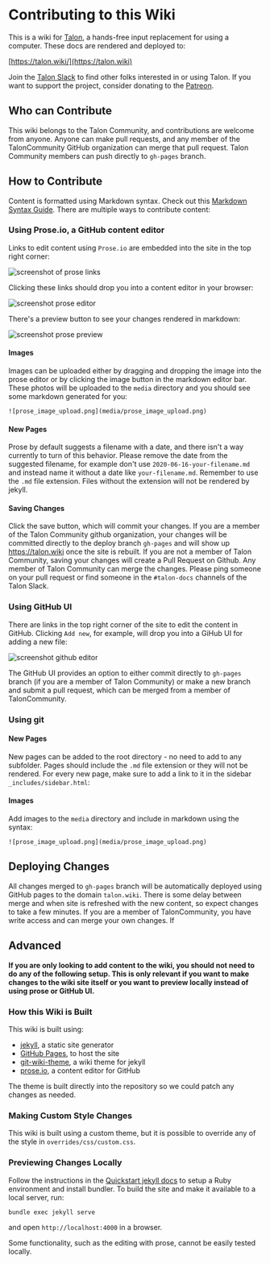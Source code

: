 # Contributing to this Wiki
This is a wiki for [Talon](https://talonvoice.com/), a hands-free input replacement for using a computer. These docs are rendered and deployed to:

[https://talon.wiki/](https://talon.wiki)

Join the [Talon Slack](https://talonvoice.com/chat) to find other folks interested in or using Talon. If you want to support the project, consider donating to the [Patreon](https://www.patreon.com/lunixbochs).

## Who can Contribute
This wiki belongs to the Talon Community, and contributions are welcome from anyone. Anyone can make pull requests, and any member of the TalonCommunity GitHub organization can merge that pull request. Talon Community members can push directly to `gh-pages` branch.

## How to Contribute
Content is formatted using Markdown syntax. Check out this [Markdown Syntax Guide](https://guides.github.com/pdfs/markdown-cheatsheet-online.pdf). There are multiple ways to contribute content:

### Using Prose.io, a GitHub content editor
Links to edit content using `Prose.io` are embedded into the site in the top right corner:

![screenshot of prose links](media/prose_links.png)

Clicking these links should drop you into a content editor in your browser:

![screenshot prose editor](media/prose_editor.png)

There's a preview button to see your changes rendered in markdown:

![screenshot prose preview](media/prose_preview.png)

#### Images
Images can be uploaded either by dragging and dropping the image into the prose editor or by clicking the image button in the markdown editor bar. These photos will be uploaded to the `media` directory and you should see some markdown generated for you:

```
![prose_image_upload.png](media/prose_image_upload.png)
```

#### New Pages
Prose by default suggests a filename with a date, and there isn't a way currently to turn of this behavior. Please remove the date from the suggested filename, for example don't use `2020-06-16-your-filename.md` and instead name it without a date like `your-filename.md`. Remember to use the `.md` file extension. Files without the extension will not be rendered by jekyll.

#### Saving Changes
Click the save button, which will commit your changes. If you are a member of the Talon Community github organization, your changes will be committed directly to the deploy branch `gh-pages` and will show up https://talon.wiki once the site is rebuilt. If you are not a member of Talon Community, saving your changes will create a Pull Request on Github. Any member of Talon Community can merge the changes. Please ping someone on your pull request or find someone in the `#talon-docs` channels of the Talon Slack.

### Using GitHub UI
There are links in the top right corner of the site to edit the content in GitHub. Clicking `Add new`, for example, will drop you into a GiHub UI for adding a new file:

![screenshot github editor](media/github_editor.png)


The GitHub UI provides an option to either commit directly to `gh-pages` branch (if you are a member of Talon Community) or make a new branch and submit a pull request, which can be merged from a member of TalonCommunity.

### Using git

#### New Pages
New pages can be added to the root directory - no need to add to any subfolder. Pages should include the `.md` file extension or they will not be rendered. For every new page, make sure to add a link to it in the sidebar `_includes/sidebar.html`:

#### Images
Add images to the `media` directory and include in markdown using the syntax:

```
![prose_image_upload.png](media/prose_image_upload.png)
```

## Deploying Changes
All changes merged to `gh-pages` branch will be automatically deployed using GitHub pages to the domain `talon.wiki`. There is some delay between merge and when site is refreshed with the new content, so expect changes to take a few minutes. If you are a member of TalonCommunity, you have write access and can merge your own changes. If

## Advanced
**If you are only looking to add content to the wiki, you should not need to do any of the following setup. This is only relevant if you want to make changes to the wiki site itself or you want to preview locally instead of using prose or GitHub UI.**

### How this Wiki is Built

This wiki is built using:
- [jekyll](https://jekyllrb.com/docs/), a static site generator
- [GitHub Pages](https://jekyllrb.com/docs/github-pages/), to host the site
- [git-wiki-theme](https://github.com/Drassil/git-wiki-theme), a wiki theme for jekyll
- [prose.io](https://github.com/prose/prose), a content editor for GitHub

The theme is built directly into the repository so we could patch any changes as needed.

### Making Custom Style Changes
This wiki is built using a custom theme, but it is possible to override any of the style in `overrides/css/custom.css`.

### Previewing Changes Locally
Follow the instructions in the [Quickstart jekyll docs](https://jekyllrb.com/docs/) to setup a Ruby environment and install bundler.  To build the site and make it available to a local server, run:

```
bundle exec jekyll serve
```

and open `http://localhost:4000` in a browser.

Some functionality, such as the editing with prose, cannot be easily tested locally.
